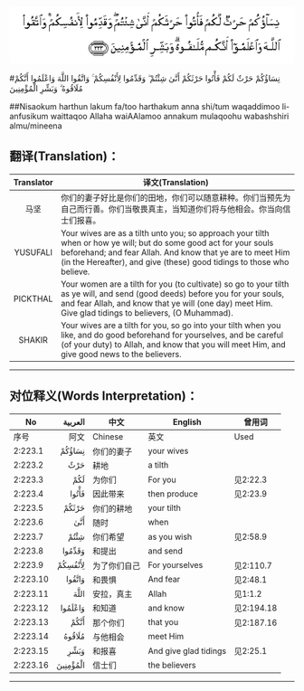 ![002:223](images/002_223.gif)

#نِسَاؤُكُمْ حَرْثٌ لَكُمْ فَأْتُوا حَرْثَكُمْ أَنَّىٰ شِئْتُمْ ۖ وَقَدِّمُوا لِأَنْفُسِكُمْ ۚ وَاتَّقُوا اللَّهَ وَاعْلَمُوا أَنَّكُمْ مُلَاقُوهُ ۗ وَبَشِّرِ الْمُؤْمِنِينَ 

##Nisaokum harthun lakum fa/too harthakum anna shi/tum waqaddimoo li-anfusikum waittaqoo Allaha waiAAlamoo annakum mulaqoohu wabashshiri almu/mineena 

## 翻译(Translation)：

| Translator | 译文(Translation)                                            |
| :--------: | ------------------------------------------------------------ |
|    马坚    | 你们的妻子好比是你们的田地，你们可以随意耕种。你们当预先为自己而行善。你们当敬畏真主，当知道你们将与他相会。你当向信士们报喜。 |
|  YUSUFALI  | Your wives are as a tilth unto you; so approach your tilth when or how ye will; but do some good act for your souls beforehand; and fear Allah. And know that ye are to meet Him (in the Hereafter), and give (these) good tidings to those who believe. |
|  PICKTHAL  | Your women are a tilth for you (to cultivate) so go to your tilth as ye will, and send (good deeds) before you for your souls, and fear Allah, and know that ye will (one day) meet Him. Give glad tidings to believers, (O Muhammad). |
|   SHAKIR   | Your wives are a tilth for you, so go into your tilth when you like, and do good beforehand for yourselves, and be careful (of your duty) to Allah, and know that you will meet Him, and give good news to the believers. |

---

## 对位释义(Words Interpretation)：

| No   | العربية | 中文    | English | 曾用词 |
| ---- | ------: | ------- | ------- | ------ |
| 序号 |    阿文 | Chinese | 英文    | Used   |
| 2:223.1  | نِسَاؤُكُمْ   | 你们的妻子   | your wives            |            |
| 2:223.2  | حَرْثٌ      | 耕地         | a tilth               |            |
| 2:223.3  | لَكُمْ      | 为你们       | For you               | 见2:22.3   |
| 2:223.4  | فَأْتُوا    | 因此带来     | then produce          | 见2:23.9   |
| 2:223.5  | حَرْثَكُمْ    | 你们的耕地   | your tilth            |            |
| 2:223.6  | أَنَّىٰ      | 随时         | when                  |            |
| 2:223.7  | شِئْتُمْ     | 你们希望     | as you wish           | 见2:58.9   |
| 2:223.8  | وَقَدِّمُوا   | 和提出       | and send              |            |
| 2:223.9  | لِأَنْفُسِكُمْ  | 为了你们自己 | For yourselves        | 见2:110.7  |
| 2:223.10 | وَاتَّقُوا   | 和畏惧       | And fear              | 见2:48.1   |
| 2:223.11 | اللَّهَ     | 安拉，真主   | Allah                 | 见1:1.2    |
| 2:223.12 | وَاعْلَمُوا  | 和知道       | and know              | 见2:194.18 |
| 2:223.13 | أَنَّكُمْ     | 那个你们     | that you              | 见2:187.16 |
| 2:223.14 | مُلَاقُوهُ   | 与他相会     | meet Him              |            |
| 2:223.15 | وَبَشِّرِ     | 和报喜       | And give glad tidings | 见2:25.1   |
| 2:223.16 | الْمُؤْمِنِينَ | 信士们       | the believers         |            |

---

